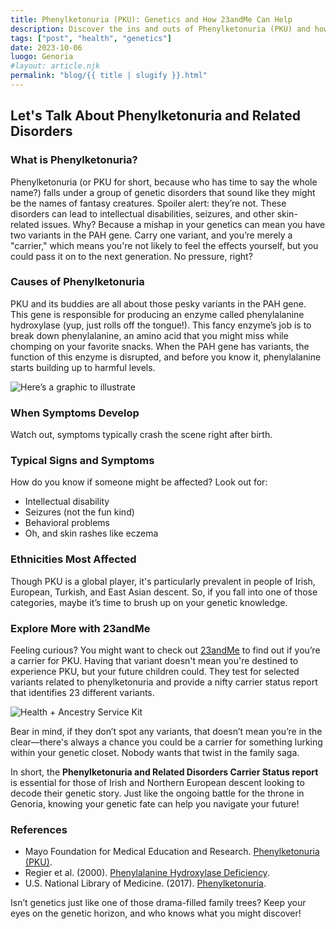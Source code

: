 ```yaml
---
title: Phenylketonuria (PKU): Genetics and How 23andMe Can Help
description: Discover the ins and outs of Phenylketonuria (PKU) and how genetics play a key role, and how 23andMe can make sense of your genetic clues.
tags: ["post", "health", "genetics"]
date: 2023-10-06
luogo: Genoria
#layout: article.njk
permalink: "blog/{{ title | slugify }}.html"
---
```


## Let's Talk About Phenylketonuria and Related Disorders

### What is Phenylketonuria?

Phenylketonuria (or PKU for short, because who has time to say the whole name?) falls under a group of genetic disorders that sound like they might be the names of fantasy creatures. Spoiler alert: they’re not. These disorders can lead to intellectual disabilities, seizures, and other skin-related issues. Why? Because a mishap in your genetics can mean you have two variants in the PAH gene. Carry one variant, and you’re merely a "carrier," which means you're not likely to feel the effects yourself, but you could pass it on to the next generation. No pressure, right?

### Causes of Phenylketonuria

PKU and its buddies are all about those pesky variants in the PAH gene. This gene is responsible for producing an enzyme called phenylalanine hydroxylase (yup, just rolls off the tongue!). This fancy enzyme’s job is to break down phenylalanine, an amino acid that you might miss while chomping on your favorite snacks. When the PAH gene has variants, the function of this enzyme is disrupted, and before you know it, phenylalanine starts building up to harmful levels. 

![Here’s a graphic to illustrate](https://pub-prd-seohub-us-west-2.s3.us-west-2.amazonaws.com/wp-content/uploads/sites/2/2021/07/phenylketonuria.821932faf3a5.png)

### When Symptoms Develop

Watch out, symptoms typically crash the scene right after birth. 

### Typical Signs and Symptoms

How do you know if someone might be affected? Look out for:
- Intellectual disability 
- Seizures (not the fun kind)
- Behavioral problems 
- Oh, and skin rashes like eczema

### Ethnicities Most Affected

Though PKU is a global player, it's particularly prevalent in people of Irish, European, Turkish, and East Asian descent. So, if you fall into one of those categories, maybe it’s time to brush up on your genetic knowledge.

### Explore More with 23andMe

Feeling curious? You might want to check out [23andMe](https://www.23andme.com/topics/carrier/phenylketonuria/) to find out if you’re a carrier for PKU. Having that variant doesn't mean you're destined to experience PKU, but your future children could. They test for selected variants related to phenylketonuria and provide a nifty carrier status report that identifies 23 different variants. 

![Health + Ancestry Service Kit](https://pub-prd-seohub-us-west-2.s3.us-west-2.amazonaws.com/wp-content/uploads/sites/2/2022/03/HA-Kit-Image-1.png)

Bear in mind, if they don’t spot any variants, that doesn’t mean you’re in the clear—there's always a chance you could be a carrier for something lurking within your genetic closet. Nobody wants that twist in the family saga.

In short, the **Phenylketonuria and Related Disorders Carrier Status report** is essential for those of Irish and Northern European descent looking to decode their genetic story. Just like the ongoing battle for the throne in Genoria, knowing your genetic fate can help you navigate your future!

### References

- Mayo Foundation for Medical Education and Research. [Phenylketonuria (PKU)](https://www.mayoclinic.org/diseases-conditions/phenylketonuria/symptoms-causes/syc-20376302).
- Regier et al. (2000). [Phenylalanine Hydroxylase Deficiency](https://www.ncbi.nlm.nih.gov/books/NBK1504/).
- U.S. National Library of Medicine. (2017). [Phenylketonuria](https://ghr.nlm.nih.gov/condition/phenylketonuria).

Isn’t genetics just like one of those drama-filled family trees? Keep your eyes on the genetic horizon, and who knows what you might discover!